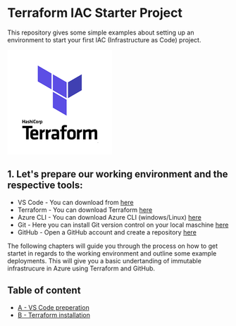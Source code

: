 # Terraform IAC Starter Project

This repository gives some simple examples about setting up an environment to start your first IAC (Infrastructure as Code) project.  

![TerraformLogo](./images/terraform_Logo.png)

## 1. Let's prepare our working environment and the respective tools:

- VS Code - You can download from [here](https://code.visualstudio.com/Download)
- Terraform - You can download Terraform [here](https://www.terraform.io/downloads.html)
- Azure CLI - You can download Azure CLI (windows/Linux) [here](https://docs.microsoft.com/bs-latn-ba/cli/azure/install-azure-cli?view=azure-cli-latest)
- Git - Here you can install Git version control on your local maschine [here](https://git-scm.com/downloads)
- GitHub - Open a GitHub account and create a repository [here](https://github.com/)

The following chapters will guide you through the process on how to get startet in regards to the working environment and outline some example deployments. This will give you a basic undertanding of immutable infrastrucure in Azure using Terraform and GitHub.

## Table of content

- [A - VS Code preperation](./docs/vscode_prepare.md)
- [B - Terraform installation](./docs/terraform_prepare.md)